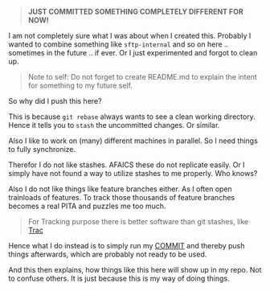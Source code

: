 > **JUST COMMITTED SOMETHING COMPLETELY DIFFERENT FOR NOW!**

I am not completely sure what I was about when I created this.
Probably I wanted to combine something like `sftp-internal` and so on here ..
sometimes in the future .. if ever.  Or I just experimented and forgot to clean up.

> Note to self:
> Do not forget to create README.md
> to explain the intent for something
> to my future self.

So why did I push this here?

This is because `git rebase` always wants to see a clean working directory.
Hence it tells you to `stash` the uncommitted changes.  Or similar.

Also I like to work on (many) different machines in parallel.  So I need things to fully synchronize.

Therefor I do not like stashes.  AFAICS these do not replicate easily.
Or I simply have not found a way to utilize stashes to me properly.  Who knows?

Also I do not like things like feature branches either.  As I often open trainloads of features.
To track those thousands of feature branches becomes a real PITA and puzzles me too much.

> For Tracking purpose there is better software than git stashes, like [Trac](https://trac.edgewall.org/)

Hence what I do instead is to simply run my [COMMIT](https://github.com/hilbix/gitstart/blob/master/COMMIT)
and thereby push things afterwards, which are probably not ready to be used.

And this then explains, how things like this here will show up in my repo.
Not to confuse others.  It is just because this is my way of doing things.

